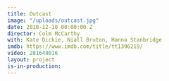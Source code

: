 ```yaml
---
title: Outcast
image: "/uploads/outcast.jpg"
date: 2010-12-10 00:00:00 Z
director: Colm McCarthy
with: Kate Dickie, Niall Bruton, Hanna Stanbridge
imdb: https://www.imdb.com/title/tt1396219/
video: 281648016
layout: project
is-in-production: 
---
```


